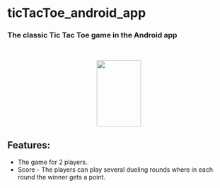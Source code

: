 # ticTacToe_android_app

### The classic Tic Tac Toe game in the Android app

<br>

<p align = "center">
    <img src = https://github.com/amitha511/ticTacToe_android_app/blob/main/video.gif width="100" height="150" />

## Features:

- The game for 2 players.
- Score - The players can play several dueling rounds where in each round the winner gets a point.
